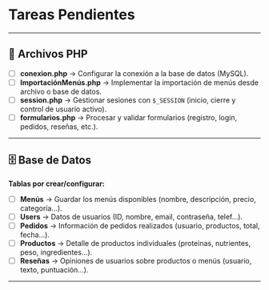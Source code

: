# Tareas Pendientes

---

## 🔌 Archivos PHP

- [ ] **conexion.php** → Configurar la conexión a la base de datos (MySQL).
- [ ] **ImportaciónMenús.php** → Implementar la importación de menús desde archivo o base de datos.
- [ ] **session.php** → Gestionar sesiones con `$_SESSION` (inicio, cierre y control de usuario activo).
- [ ] **formularios.php** → Procesar y validar formularios (registro, login, pedidos, reseñas, etc.).

---

## 🗄️ Base de Datos

**Tablas por crear/configurar:**

- [ ] **Menús** → Guardar los menús disponibles (nombre, descripción, precio, categoría...).
- [ ] **Users** → Datos de usuarios (ID, nombre, email, contraseña, telef...).
- [ ] **Pedidos** → Información de pedidos realizados (usuario, productos, total, fecha...).
- [ ] **Productos** → Detalle de productos individuales (proteinas, nutrientes, peso, ingredientes...).
- [ ] **Reseñas** → Opiniones de usuarios sobre productos o menús (usuario, texto, puntuación...).

---
